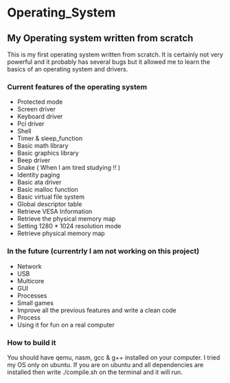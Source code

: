 # Operating_System

## My Operating system written from scratch

This is my first operating system written from scratch. It is certainly not very powerful and it probably has several bugs but it allowed me to learn the basics of an operating system and drivers.

### Current features of the operating system 

* Protected mode
* Screen driver 
* Keyboard driver
* Pci driver
* Shell
* Timer & sleep_function
* Basic math library
* Basic graphics library
* Beep driver
* Snake ( When I am tired studying !! )
* Identity paging
* Basic ata driver
* Basic malloc function
* Basic virtual file system
* Global descriptor table 
* Retrieve VESA Information
* Retrieve the physical memory map
* Setting 1280 * 1024 resolution mode
* Retrieve physical memory map

### In the future (currentrly I am not working on this project)

* Network
* USB
* Multicore
* GUI
* Processes
* Small games
* Improve all the previous features and write a clean code
* Process
* Using it for fun on a real computer

### How to build it

You should have qemu, nasm, gcc & g++ installed on your computer. I tried my OS only on ubuntu. If you are on ubuntu and all dependencies are installed then write ./compile.sh on the terminal and it will run.
